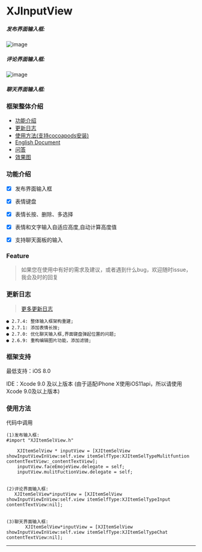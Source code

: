 # XJInputView


##### 发布界面输入框:
![image](https://github.com/jxshunqiziran/XJInputView/blob/master/newPost.gif)
##### 评论界面输入框:
![image](https://github.com/jxshunqiziran/XJInputView/blob/master/comment.gif)
##### 聊天界面输入框:

### 框架整体介绍
* [功能介绍](#功能介绍)
* [更新日志](#更新日志)
* [使用方法(支持cocoapods安装)](#使用方法)
* [English Document](#English)
* [问答](#问答)
* [效果图](#效果图)

### <a id="功能介绍"></a>功能介绍
- [x] 发布界面输入框
- [x] 表情键盘
- [x] 表情长按、删除、多选择
- [x] 表情和文字输入自适应高度,自动计算高度值
- [x] 支持聊天面板的输入


### Feature

> 如果您在使用中有好的需求及建议，或者遇到什么bug，欢迎随时issue，我会及时的回复
 
### 更新日志
> [更多更新日志](https://github.com/longitachi/ZLPhotoBrowser/blob/master/UPDATELOG.md)
```
● 2.7.4: 整体输入框架构重建;
● 2.7.1: 添加表情长按;
● 2.7.0: 优化聊天输入框,界面键盘弹起位置的问题; 
● 2.6.9: 重构编辑图片功能，添加滤镜;

```

### 框架支持
最低支持：iOS 8.0 

IDE：Xcode 9.0 及以上版本 (由于适配iPhone X使用iOS11api，所以请使用Xcode 9.0及以上版本)

### <a id="使用方法"></a>使用方法


代码中调用
```objc
(1)发布输入框:
#import "XJItemSelView.h"
    
    XJItemSelView * inputView = [XJItemSelView showInputViewInView:self.view itemSelfType:XJItemSelTypeMulitfuntion contentTextView:_contentTextView];
    inputView.faceEmojeView.delegate = self;
    inputView.mulitFuctionView.delegate = self;
    
    
(2)评论界面输入框:
   XJItemSelView*inputView = [XJItemSelView showInputViewInView:self.view itemSelfType:XJItemSelTypeInput contentTextView:nil];
   
   
(3)聊天界面输入框:
       XJItemSelView*inputView = [XJItemSelView showInputViewInView:self.view itemSelfType:XJItemSelTypeChat contentTextView:nil];
```

------------------

